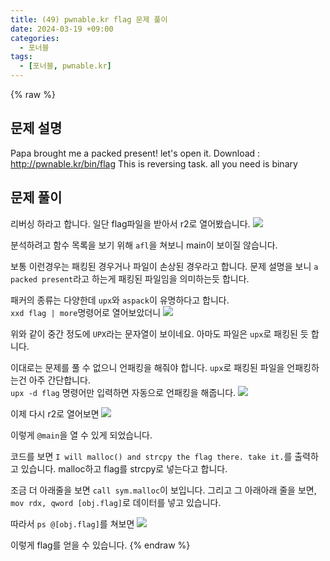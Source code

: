 ```yaml
---
title: (49) pwnable.kr flag 문제 풀이
date: 2024-03-19 +09:00
categories:
  - 포너블
tags:
  - [포너블, pwnable.kr]
---
```

{% raw %}
## 문제 설명
Papa brought me a packed present! let's open it.
Download : http://pwnable.kr/bin/flag
This is reversing task. all you need is binary

## 문제 풀이
리버싱 하라고 합니다. 일단 flag파일을 받아서 r2로 열어봤습니다.
![](https://kyuyeop.github.io/assets/img/post/49/1.png)

분석하려고 함수 목록을 보기 위해 `afl`을 쳐보니 main이 보이질 않습니다.  
  
보통 이런경우는 패킹된 경우거나 파일이 손상된 경우라고 합니다. 문제 설명을 보니 `a packed present`라고 하는게 패킹된 파일임을 의미하는듯 합니다.  
  
패커의 종류는 다양한데 `upx`와 `aspack`이 유명하다고 합니다.  
`xxd flag | more`명령어로 열어보았더니
![](https://kyuyeop.github.io/assets/img/post/49/2.png)

위와 같이 중간 정도에 `UPX`라는 문자열이 보이네요. 아마도 파일은 `upx`로 패킹된 듯 합니다.  
  
이대로는 문제를 풀 수 없으니 언패킹을 해줘야 합니다. `upx`로 패킹된 파일을 언패킹하는건 아주 간단합니다.  
`upx -d flag` 명령어만 입력하면 자동으로 언패킹을 해줍니다.
![](https://kyuyeop.github.io/assets/img/post/49/3.png)

이제 다시 r2로 열어보면
![](https://kyuyeop.github.io/assets/img/post/49/4.png)

이렇게 `@main`을 열 수 있게 되었습니다.  
  
코드를 보면 `I will malloc() and strcpy the flag there. take it.`를 출력하고 있습니다. malloc하고 flag를 strcpy로 넣는다고 합니다.  

조금 더 아래줄을 보면 `call sym.malloc`이 보입니다. 그리고 그 아래아래 줄을 보면,  
`mov rdx, qword [obj.flag]`로 데이터를 넣고 있습니다.  

따라서 `ps @[obj.flag]`를 쳐보면
![](https://kyuyeop.github.io/assets/img/post/49/5.png)

이렇게 flag를 얻을 수 있습니다.
{% endraw %}